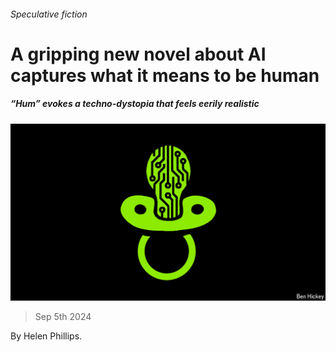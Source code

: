 ###### Speculative fiction

# A gripping new novel about AI captures what it means to be human 

##### “Hum” evokes a techno-dystopia that feels eerily realistic 

![image](images/20240831_CUD001.jpg) 

> Sep 5th 2024 

By Helen Phillips.

